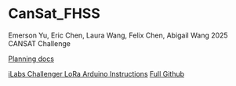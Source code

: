 # CanSat_FHSS

Emerson Yu, Eric Chen, Laura Wang, Felix Chen, Abigail Wang 
2025 CANSAT Challenge

[Planning docs](https://docs.google.com/document/d/1MWvprdy5hOso3SKzYja1NHJCYJQGyqssOs6syBZcnVY/edit?usp=sharing)

[iLabs Challenger LoRa Arduino Instructions](https://ilabs.se/getting-your-challenger-rp2040-board-up-and-running-with-the-arduino-ide/)
[Full Github](https://github.com/earlephilhower/arduino-pico/)